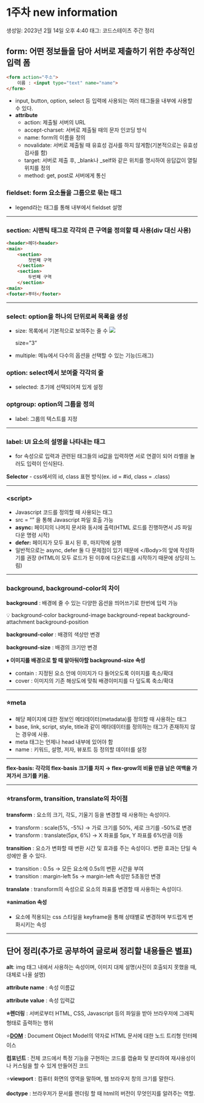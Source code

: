 # 1주차 new information

생성일: 2023년 2월 14일 오후 4:40
태그: 코드스테이츠 주간 정리

## form: 어떤 정보들을 담아 서버로 제출하기 위한 추상적인 입력 폼

```html
<form action="주소">
	이름 : <input type="text" name="name">
</form>
```

- input, button, option, select 등 입력에 사용되는 여러 태그들을 내부에 사용할 수 있다.
- **attribute**
    - action: 제출될 서버의 URL
    - accept-charset: 서버로 제출될 때의 문자 인코딩 방식
    - name: form의 이름을 정의
    - novalidate: 서버로 제출될 때 유효성 검사를 하지 않게함(기본적으로는 유효성 검사를 함)
    - target: 서버로 제출 후, _blank나 _self와 같은 위치를 명시하여 응답값이 열릴 위치를 정의
    - method: get, post로 서버에게 통신

### fieldset: form 요소들을 그룹으로 묶는 태그

- legend라는 태그를 통해 내부에서 fieldset 설명

---

### section: 시맨틱 태그로 각각의 큰 구역을 정의할 때 사용(div 대신 사용)

```html
<header>헤더<header>
<main>
	<section>
		첫번째 구역
	</section>
	<section>
		두번째 구역
	</section>
<main>
<footer>푸터</footer>
```

---

### select: option을 하나의 단위로써 목록을 생성

- size: 목록에서 기본적으로 보여주는 줄 수
    ![](https://velog.velcdn.com/images/player1552/post/b728967a-6307-444d-9815-c7f6d4ce8f84/image.PNG)
    
    size=”3”
    
- multiple: 메뉴에서 다수의 옵션을 선택할 수 있는 기능(드래그)

### option: select에서 보여줄 각각의 줄

- selected: 초기에 선택되어져 있게 설정

### optgroup: option의 그룹을 정의

- label: 그룹의 텍스트를 지정

---

### label: UI 요소의 설명을 나타내는 태그

- for 속성으로 입력과 관련된 태그들의 id값을 입력하면 서로 연결이 되어 라벨을 눌러도 입력이 인식된다.

**Selector** - css에서의 id, class 표현 방식(ex. id = #id, class = .class)

---

### <script\>

- Javascript 코드를 정의할 때 사용되는 태그
- src = “” 을 통해 Javascript 파일 호출 가능
- **async:** 페이지의 나머지 문서와 동시에 출력(HTML 로드를 진행하면서 JS 파일 다운 명령 시작)
- **defer:** 페이지가 모두 표시 된 후, 마지막에 실행
- 일반적으로는 async, defer 둘 다 문제점이 있기 때문에 </Body\>의 앞에 작성하기를 권장
(HTML이 모두 로드가 된 이후에 다운로드를 시작하기 때문에 상당히 느림)

---

### **background, background-color의 차이**

**background** : 배경에 줄 수 있는 다양한 옵션을 띄어쓰기로 한번에 입력 가능

<aside>
💡 background-color
background-image
background-repeat
background-attachment
background-position

</aside>

**background-color** : 배경의 색상만 변경

**background-size** : 배경의 크기만 변경

**♦️ 이미지를 배경으로 할 때 알아둬야할 background-size 속성**

- contain : 지정된 요소 안에 이미지가 다 들어오도록 이미지를 축소/확대
- cover : 이미지의 기존 해상도에 맞춰 배경이미지를 다 덮도록 축소/확대

---

### ⭐meta

- 해당 페이지에 대한 정보인 메타데이터(metadata)를 정의할 때 사용하는 태그
- base, link, script, style, title과 같이 메타데이터를 정의하는 태그가 존재하지 않는 경우에 사용.
- meta 태그는 언제나 head 내부에 있어야 함
- name : 키워드, 설명, 저자, 뷰포트 등 정의할 데이터를 설정

---

**flex-basis: 각각의 flex-basis 크기를 차지 → flex-grow의 비율 만큼 남은 여백을 가져가서 크기를 키움.**

---

### ⭐transform, transition, translate의 차이점

**transform** : 요소의 크기, 각도, 기울기 등을 변경할 때 사용하는 속성이다.

- transform : scale(5%, -5%) → 가로 크기를 50%, 세로 크기를 -50%로 변경
- transform : translate(5px, 6%) → X 좌표를 5px, Y 좌표를 6%만큼 이동

**transition** : 요소가 변화할 때 변환 시간 및 효과를 주는 속성이다. 변환 효과는 단일 속성에만 줄 수 있다.

- transition : 0.5s → 모든 요소에 0.5s의 변환 시간을 부여
- transition : margin-left 5s → margin-left 속성만 5초동안 변경

**translate** : transform의 속성으로 요소의 좌표를 변경할 때 사용하는 속성이다.

**⭐animation 속성**

- 요소에 적용되는 css 스타일을 keyframe을 통해 상태별로 변경하며 부드럽게 변화시키는 속성

---

## 단어 정리(추가로 공부하여 글로써 정리할 내용들은 별표)

**alt**: img 태그 내에서 사용하는 속성이며, 이미지 대체 설명(사진이 호출되지 못했을 때, 대체로 나올 설명)

**attribute name** : 속성 이름값

**attribute** **value** : 속성 입력값

**⭐렌더링** : 서버로부터 HTML, CSS, Javascript 등의 파일을 받아 브라우저에 그래픽 형태로 출력하는 행위

⭐**[DOM](https://velog.io/@player1552/HTML-DOM)** : Document Object Model의 약자로 HTML 문서에 대한 노드 트리형 인터페이스

**컴포넌트** : 전체 코드에서 특정 기능을 구현하는 코드를 캡슐화 및 분리하여 재사용성이나 커스텀을 할 수 있게 만들어진 코드

⭐**viewport** : 컴퓨터 화면의 영역을 말하며, 웹 브라우저 창의 크기를 말한다.

**doctype** : 브라우저가 문서를 렌더링 할 때 html의 버전이 무엇인지를 알려주는 역할.
